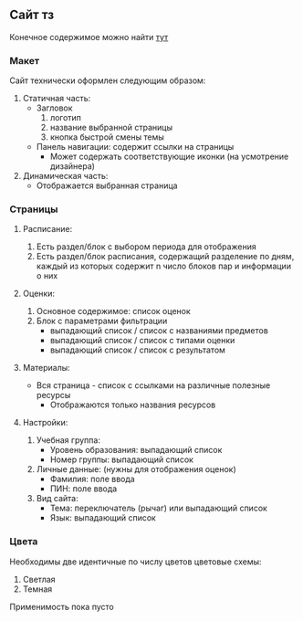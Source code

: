 ## Сайт тз

Конечное содержимое можно найти [тут](https://rasp.cullfy.ru)

### Макет

Сайт технически оформлен следующим образом:

1. Статичная часть:
    * Загловок 
        1. логотип
        2. название выбранной страницы
        3. кнопка быстрой смены темы
    * Панель навигации: содержит ссылки на страницы
        * Может содержать соответствующие иконки (на усмотрение дизайнера)
2. Динамическая часть:
    * Отображается выбранная страница

### Страницы

1. Расписание:
    1. Есть раздел/блок с выбором периода для отображения
    2. Есть раздел/блок расписания, содержащий разделение по дням, каждый из которых содержит n число блоков пар и информации о них
    
2. Оценки:
    1. Основное содержимое: список оценок
    2. Блок с параметрами фильтрации
        * выпадающий список / список с названиями предметов
        * выпадающий список / список с типами оценки
        * выпадающий список / список с результатом
        
3. Материалы:
    * Вся страница - список с ссылками на различные полезные ресурсы
        * Отображаются только названия ресурсов
        
4. Настройки:
    1. Учебная группа:
        * Уровень образования: выпадающий список
        * Номер группы: выпадающий список
    2. Личные данные: (нужны для отображения оценок)
        * Фамилия: поле ввода
        * ПИН: поле ввода
    3. Вид сайта:
        * Тема: переключатель (рычаг) или выпадающий список
        * Язык: выпадающий список
        
### Цвета

Необходимы две идентичные по числу цветов цветовые схемы:

1. Светлая
2. Темная

Применимость пока пусто
